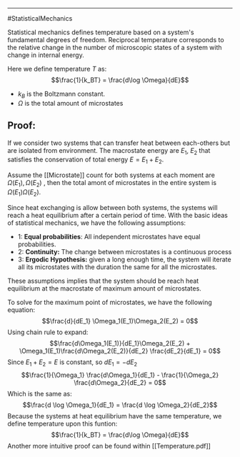 ----
#StatisticalMechanics 

Statistical mechanics defines temperature based on a system's fundamental degrees of freedom. Reciprocal temperature corresponds to the relative change in the number of microscopic states of a system with change in internal energy.

Here we define temperature $T$ as:
$$\frac{1}{k_BT} = \frac{d\log \Omega}{dE}$$
- $k_B$ is the Boltzmann constant.
- $\Omega$ is the total amount of microstates

## Proof:

If we consider two systems that can transfer heat between each-others but are isolated from environment. The macrostate energy are $E_1$, $E_2$ that satisfies the conservation of total energy $E = E_1 + E_2$. 

Assume the [[Microstate]] count for both systems at each moment are $\Omega(E_1), \Omega(E_2)$ , then the total amont of microstates in the entire system is $\Omega(E_1)\Omega(E_2)$.

Since heat exchanging is allow between both systems, the systems will reach a heat equilibrium after a certain period of time. With the basic ideas of statistical mechanics, we have the following assumptions:

- 1: **Equal probabilities**: All independent microstates have equal probabilities.
- 2: **Continuity:** The change between microstates is a continuous process
- 3: **Ergodic Hypothesis:** given a long enough time, the system will iterate all its microstates with the duration the same for all the microstates.

These assumptions implies that the system should be reach heat equilibrium at the macrostate of maximum amount of microstates. 

To solve for the maximum point of microstates, we have the following equation:
$$\frac{d}{dE_1} \Omega_1(E_1)\Omega_2(E_2) = 0$$
Using chain rule to expand:
$$\frac{d\Omega_1(E_1)}{dE_1}\Omega_2(E_2) + \Omega_1(E_1)\frac{d\Omega_2(E_2)}{dE_2} \frac{dE_2}{dE_1} = 0$$
Since $E_1 + E_2 = E$ is constant, so $dE_1 = -dE_2$
$$\frac{1}{\Omega_1} \frac{d\Omega_1}{dE_1} - \frac{1}{\Omega_2} \frac{d\Omega_2}{dE_2} = 0$$
Which is the same as:
$$\frac{d \log \Omega_1}{dE_1} = \frac{d \log \Omega_2}{dE_2}$$
Because the systems at heat equilibrium have the same temperature, we define temperature upon this funtion:
$$\frac{1}{k_BT} = \frac{d\log \Omega}{dE}$$
Another more intuitive proof can be found within [[Temperature.pdf]]
